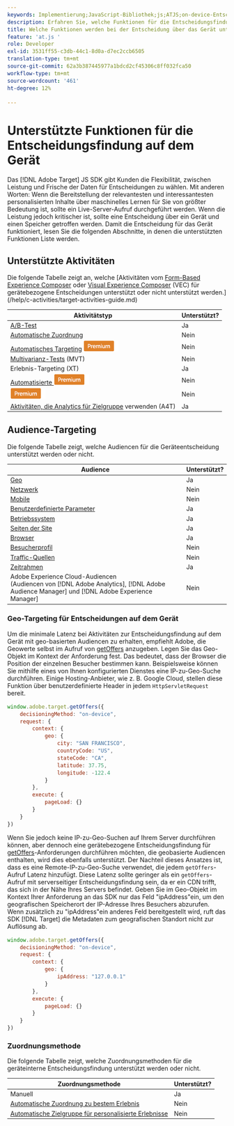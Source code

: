 ```yaml
---
keywords: Implementierung;JavaScript-Bibliothek;js;ATJS;on-device-Entscheidungsfindung;on-device-Entscheidungsfindung;Unterstützte Funktionen
description: Erfahren Sie, welche Funktionen für die Entscheidungsfindung auf dem Gerät unterstützt werden.
title: Welche Funktionen werden bei der Entscheidung über das Gerät unterstützt?
feature: 'at.js '
role: Developer
exl-id: 3531ff55-c3db-44c1-8d0a-d7ec2ccb6505
translation-type: tm+mt
source-git-commit: 62a3b387445977a1bdcd2cf45306c8ff032fca50
workflow-type: tm+mt
source-wordcount: '461'
ht-degree: 12%

---
```


# Unterstützte Funktionen für die Entscheidungsfindung auf dem Gerät

Das [!DNL Adobe Target] JS SDK gibt Kunden die Flexibilität, zwischen Leistung und Frische der Daten für Entscheidungen zu wählen. Mit anderen Worten: Wenn die Bereitstellung der relevantesten und interessantesten personalisierten Inhalte über maschinelles Lernen für Sie von größter Bedeutung ist, sollte ein Live-Server-Aufruf durchgeführt werden. Wenn die Leistung jedoch kritischer ist, sollte eine Entscheidung über ein Gerät und einen Speicher getroffen werden. Damit die Entscheidung für das Gerät funktioniert, lesen Sie die folgenden Abschnitte, in denen die unterstützten Funktionen Liste werden.

## Unterstützte Aktivitäten

Die folgende Tabelle zeigt an, welche [Aktivitäten vom [Form-Based Experience Composer](/help/c-experiences/form-experience-composer.md) oder [Visual Experience Composer](/help/c-experiences/c-visual-experience-composer/visual-experience-composer.md) (VEC) für gerätebezogene Entscheidungen unterstützt oder nicht unterstützt werden.](/help/c-activities/target-activities-guide.md)

| Aktivitätstyp | Unterstützt? |
| --- | --- |
| [A/B-Test](/help/c-activities/t-test-ab/test-ab.md) | Ja |
| [Automatische Zuordnung](/help/c-activities/automated-traffic-allocation/automated-traffic-allocation.md) | Nein |
| [Automatisches Targeting](/help/c-activities/auto-target/auto-target-to-optimize.md) ![Premium](/help/assets/premium.png) | Nein |
| [Multivarianz-Tests](/help/c-activities/c-multivariate-testing/multivariate-testing.md) (MVT) | Nein |
| [](/help/c-activities/t-experience-target/experience-target.md)Erlebnis-Targeting (XT) | Ja |
| [Automatisierte ](/help/c-activities/t-automated-personalization/automated-personalization.md) ![Personalisierung Premium](/help/assets/premium.png) | Nein |
| [](/help/c-recommendations/recommendations.md) ![RecommendationsPremium](/help/assets/premium.png) | Nein |
| [Aktivitäten, die Analytics für Zielgruppe](/help/c-integrating-target-with-mac/a4t/a4t.md)  verwenden (A4T) | Ja |

## Audience-Targeting

Die folgende Tabelle zeigt, welche Audiencen für die Geräteentscheidung unterstützt werden oder nicht.

| Audience | Unterstützt? |
| --- | --- |
| [Geo](/help/c-target/c-audiences/c-target-rules/geo.md) | Ja |
| [Netzwerk](/help/c-target/c-audiences/c-target-rules/network.md) | Nein |
| [Mobile](/help/c-target/c-audiences/c-target-rules/mobile.md) | Nein |
| [Benutzerdefinierte Parameter](/help/c-target/c-audiences/c-target-rules/custom-parameters.md) | Ja |
| [Betriebssystem](/help/c-target/c-audiences/c-target-rules/operating-system.md) | Ja |
| [Seiten der Site](/help/c-target/c-audiences/c-target-rules/site-pages.md) | Ja |
| [Browser](/help/c-target/c-audiences/c-target-rules/browser.md) | Ja |
| [Besucherprofil](/help/c-target/c-audiences/c-target-rules/visitor-profile.md) | Nein |
| [Traffic-Quellen](/help/c-target/c-audiences/c-target-rules/traffic-sources.md) | Nein |
| [Zeitrahmen](/help/c-target/c-audiences/c-target-rules/time-frame.md) | Ja |
| Adobe Experience Cloud-Audiencen<br>(Audiencen von [!DNL Adobe Analytics], [!DNL Adobe Audience Manager] und [!DNL Adobe Experience Manager] | Nein |

### Geo-Targeting für Entscheidungen auf dem Gerät

Um die minimale Latenz bei Aktivitäten zur Entscheidungsfindung auf dem Gerät mit geo-basierten Audiencen zu erhalten, empfiehlt Adobe, die Geowerte selbst im Aufruf von [getOffers](/help/c-implementing-target/c-implementing-target-for-client-side-web/adobe-target-getoffers-atjs-2.md) anzugeben. Legen Sie das Geo-Objekt im Kontext der Anforderung fest. Das bedeutet, dass der Browser die Position der einzelnen Besucher bestimmen kann. Beispielsweise können Sie mithilfe eines von Ihnen konfigurierten Dienstes eine IP-zu-Geo-Suche durchführen. Einige Hosting-Anbieter, wie z. B. Google Cloud, stellen diese Funktion über benutzerdefinierte Header in jedem `HttpServletRequest` bereit.

```javascript
window.adobe.target.getOffers({ 
	decisioningMethod: "on-device", 
	request: { 
		context: { 
			geo: { 
				city: "SAN FRANCISCO", 
				countryCode: "US", 
				stateCode: "CA", 
				latitude: 37.75, 
				longitude: -122.4 
			} 
		}, 
		execute: { 
			pageLoad: {} 
		} 
	} 
})
```

Wenn Sie jedoch keine IP-zu-Geo-Suchen auf Ihrem Server durchführen können, aber dennoch eine gerätebezogene Entscheidungsfindung für [getOffers](/help/c-implementing-target/c-implementing-target-for-client-side-web/adobe-target-getoffers-atjs-2.md)-Anforderungen durchführen möchten, die geobasierte Audiencen enthalten, wird dies ebenfalls unterstützt. Der Nachteil dieses Ansatzes ist, dass es eine Remote-IP-zu-Geo-Suche verwendet, die jedem `getOffers`-Aufruf Latenz hinzufügt. Diese Latenz sollte geringer als ein `getOffers`-Aufruf mit serverseitiger Entscheidungsfindung sein, da er ein CDN trifft, das sich in der Nähe Ihres Servers befindet. Geben Sie im Geo-Objekt im Kontext Ihrer Anforderung an das SDK nur das Feld &quot;ipAddress&quot;ein, um den geografischen Speicherort der IP-Adresse Ihres Besuchers abzurufen. Wenn zusätzlich zu &quot;ipAddress&quot;ein anderes Feld bereitgestellt wird, ruft das SDK [!DNL Target] die Metadaten zum geografischen Standort nicht zur Auflösung ab.

```javascript
window.adobe.target.getOffers({ 
	decisioningMethod: "on-device", 
	request: { 
		context: { 
			geo: { 
				ipAddress: "127.0.0.1" 
			} 
		}, 
		execute: { 
			pageLoad: {} 
		} 
	} 
})
```

### Zuordnungsmethode

Die folgende Tabelle zeigt, welche Zuordnungsmethoden für die geräteinterne Entscheidungsfindung unterstützt werden oder nicht.

| Zuordnungsmethode | Unterstützt? |
| --- | --- |
| Manuell | Ja |
| [Automatische Zuordnung zu bestem Erlebnis](/help/c-activities/automated-traffic-allocation/automated-traffic-allocation.md) | Nein |
| [Automatische Zielgruppe für personalisierte Erlebnisse](/help/c-activities/auto-target/auto-target-to-optimize.md) | Nein |
